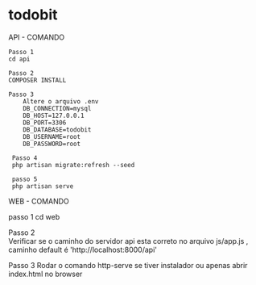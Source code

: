 # todobit
  API - COMANDO
  
    Passo 1 
    cd api
    
    Passo 2      
    COMPOSER INSTALL
    
    Passo 3
        Altere o arquivo .env
        DB_CONNECTION=mysql
        DB_HOST=127.0.0.1
        DB_PORT=3306
        DB_DATABASE=todobit
        DB_USERNAME=root
        DB_PASSWORD=root 

     Passo 4
     php artisan migrate:refresh --seed

     passo 5
     php artisan serve

   WEB - COMANDO
   
   passo 1
   cd web

   Passo 2      
   Verificar se o caminho do servidor api esta correto no arquivo js/app.js , caminho default é 'http://localhost:8000/api'

   Passo 3
   Rodar o comando http-serve se tiver instalador ou apenas abrir index.html no browser

